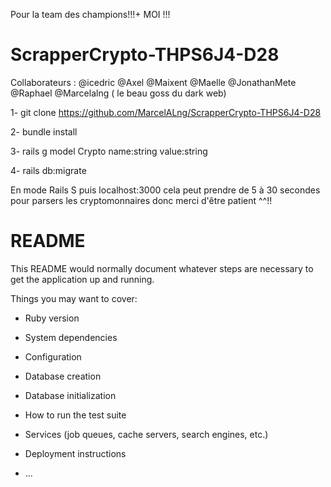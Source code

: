 Pour la team des champions!!!+ MOI !!!
# ScrapperCrypto-THPS6J4-D28

Collaborateurs : @icedric @Axel @Maixent @Maelle @JonathanMete  @Raphael  @Marcelalng ( le beau goss du dark web)



1- git clone https://github.com/MarcelALng/ScrapperCrypto-THPS6J4-D28

2- bundle install

3-  rails g model Crypto name:string value:string

4- rails db:migrate

En mode Rails S puis localhost:3000 cela peut prendre de 5 à 30 secondes pour parsers les cryptomonnaires donc merci d'être patient ^^!!

# README

This README would normally document whatever steps are necessary to get the
application up and running.

Things you may want to cover:

* Ruby version

* System dependencies

* Configuration

* Database creation

* Database initialization

* How to run the test suite

* Services (job queues, cache servers, search engines, etc.)

* Deployment instructions

* ...

